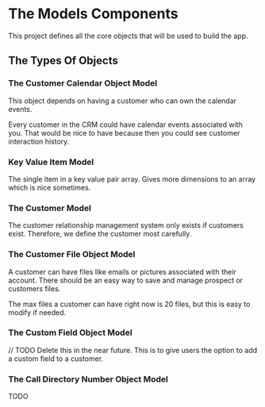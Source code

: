 #  The Models Components
This project defines all the core objects that will be used to build the app.

## The Types Of Objects

### The Customer Calendar Object Model
This object depends on having a customer who can own the calendar events.

Every customer in the CRM could have calendar events associated with you.
That would be nice to have because then you could see customer interaction history.

### Key Value Item Model
The single item in a key value pair array. Gives more dimensions to an array which is nice sometimes.

### The Customer Model
The customer relationship management system only exists if customers exist.
Therefore, we define the customer most carefully.

### The Customer File Object Model
A customer can have files like emails or pictures associated with their account. 
There should be an easy way to save and manage prospect or customers files.

The max files a customer can have right now is 20 files, but this is easy to modify if needed.

### The Custom Field Object Model
// TODO Delete this in the near future. 
This is to give users the option to add a custom field to a customer.

### The Call Directory Number Object Model
TODO
